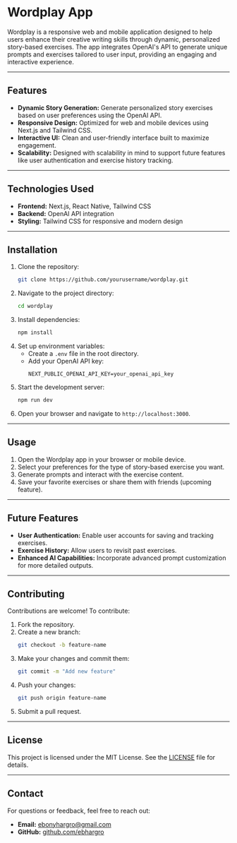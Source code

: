 # Wordplay App

Wordplay is a responsive web and mobile application designed to help users enhance their creative writing skills through dynamic, personalized story-based exercises. The app integrates OpenAI's API to generate unique prompts and exercises tailored to user input, providing an engaging and interactive experience.

---

## Features

- **Dynamic Story Generation:** Generate personalized story exercises based on user preferences using the OpenAI API.
- **Responsive Design:** Optimized for web and mobile devices using Next.js and Tailwind CSS.
- **Interactive UI:** Clean and user-friendly interface built to maximize engagement.
- **Scalability:** Designed with scalability in mind to support future features like user authentication and exercise history tracking.

---

## Technologies Used

- **Frontend:** Next.js, React Native, Tailwind CSS
- **Backend:** OpenAI API integration
- **Styling:** Tailwind CSS for responsive and modern design

---

## Installation

1. Clone the repository:
   ```bash
   git clone https://github.com/yourusername/wordplay.git
   ```
2. Navigate to the project directory:
   ```bash
   cd wordplay
   ```
3. Install dependencies:
   ```bash
   npm install
   ```
4. Set up environment variables:
   - Create a `.env` file in the root directory.
   - Add your OpenAI API key:
     ```env
     NEXT_PUBLIC_OPENAI_API_KEY=your_openai_api_key
     ```
5. Start the development server:
   ```bash
   npm run dev
   ```
6. Open your browser and navigate to `http://localhost:3000`.

---

## Usage

1. Open the Wordplay app in your browser or mobile device.
2. Select your preferences for the type of story-based exercise you want.
3. Generate prompts and interact with the exercise content.
4. Save your favorite exercises or share them with friends (upcoming feature).

---

## Future Features

- **User Authentication:** Enable user accounts for saving and tracking exercises.
- **Exercise History:** Allow users to revisit past exercises.
- **Enhanced AI Capabilities:** Incorporate advanced prompt customization for more detailed outputs.

---

## Contributing

Contributions are welcome! To contribute:

1. Fork the repository.
2. Create a new branch:
   ```bash
   git checkout -b feature-name
   ```
3. Make your changes and commit them:
   ```bash
   git commit -m "Add new feature"
   ```
4. Push your changes:
   ```bash
   git push origin feature-name
   ```
5. Submit a pull request.

---

## License

This project is licensed under the MIT License. See the [LICENSE](LICENSE) file for details.

---

## Contact

For questions or feedback, feel free to reach out:

- **Email:** ebonyhargro@gmail.com
- **GitHub:** [github.com/ebhargro](https://github.com/ebhargro)
